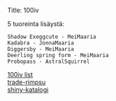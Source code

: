 Title: 100iv

5 tuoreinta lisäystä:

    Shadow Exeggcute - MeiMaaria
    Kadabra - JonnaMaaria
    Diggersby - MeiMaaria
    Deerling spring form - MeiMaaria
    Probopass - AstralSquirrel

[100iv list](misc/release_order_100ivlist.txt)  
[trade-rimpsu](misc/trade_string.txt)  
[shiny-katalogi](https://khlsvr.github.io/shiny/)  


